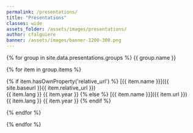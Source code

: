 ```yaml
---
permalink: /presentations/
title: "Presentations"
classes: wide
assets_folder: /assets/images/presentations/
author: cfalguiere
banner: /assets/images/banner-1200-300.png
---
```

{% for group in site.data.presentations.groups %}
{{ group.name }}

  {% for item in group.items %}

  {% if item.hasOwnProperty('relative_url') %}
[{{ item.name }}]({{ site.baseurl }}{{ item.relative_url }})   
{{ item.lang }}  {{ item.year }}
  {% else %}
[{{ item.name }}]({{ item.url }})   
{{ item.lang }}  {{ item.year }}
  {% endif %}

  {% endfor %}

{% endfor %}
